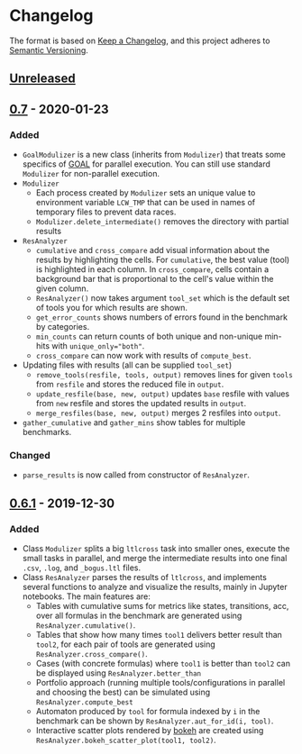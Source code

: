 # Changelog
The format is based on [Keep a Changelog](https://keepachangelog.com/en/1.0.0/),
and this project adheres to [Semantic Versioning](https://semver.org/spec/v2.0.0.html).

## [Unreleased]

## [0.7] - 2020-01-23
### Added
 * `GoalModulizer` is a new class (inherits from `Modulizer`) that treats some specifics
   of [GOAL](http://goal.im.ntu.edu.tw) for parallel execution. You can still use standard
   `Modulizer` for non-parallel execution.
 * `Modulizer`
    - Each process created by `Modulizer` sets an unique value to environment variable
        `LCW_TMP` that can be used in names of temporary files to prevent data races.
    - `Modulizer.delete_intermediate()` removes the directory with partial results
 * `ResAnalyzer`
    - `cumulative` and `cross_compare` add visual information about the results by
        highlighting the cells. For `cumulative`, the best value (tool) is highlighted
        in each column. In `cross_compare`, cells contain a background bar that is
        proportional to the cell's value within the given column.
    - `ResAnalyzer()` now takes argument `tool_set` which is the default set of tools you
        for which results are shown.
    - `get_error_counts` shows numbers of errors found in the benchmark by categories.
    - `min_counts` can return counts of both unique and non-unique min-hits with `unique_only="both"`.
    - `cross_compare` can now work with results of `compute_best`.
 * Updating files with results (all can be supplied `tool_set`)
    - `remove_tools(resfile, tools, output)` removes lines for given `tools` from `resfile`
        and stores the reduced file in `output`.
    - `update_resfile(base, new, output)` updates `base` resfile with values from `new`
        resfile and stores the updated results in `output`.
    - `merge_resfiles(base, new, output)` merges 2 resfiles into `output`.
 * `gather_cumulative` and `gather_mins` show tables for multiple benchmarks.

### Changed
 - `parse_results` is now called from constructor of `ResAnalyzer`.

## [0.6.1] - 2019-12-30
### Added
 - Class `Modulizer` splits a big `ltlcross` task into smaller ones, execute the small
    tasks in parallel, and merge the intermediate results into one final `.csv`, `.log`,
    and `_bogus.ltl` files.
 - Class `ResAnalyzer` parses the results of `ltlcross`, and implements several functions
    to analyze and visualize the results, mainly in Jupyter notebooks. 
    The main features are:
    * Tables with cumulative sums for metrics like states, transitions, acc, over all
        formulas in the benchmark are generated using `ResAnalyzer.cumulative()`.
    * Tables that show how many times `tool1` delivers better result than `tool2`, for
        each pair of tools are generated using `ResAnalyzer.cross_compare()`.
    * Cases (with concrete formulas) where `tool1` is better than `tool2` can be 
        displayed using `ResAnalyzer.better_than`
    * Portfolio approach (running multiple tools/configurations in parallel and choosing
        the best) can be simulated using `ResAnalyzer.compute_best`
    * Automaton produced by `tool` for formula indexed by `i` in the benchmark can be
        shown by `ResAnalyzer.aut_for_id(i, tool)`.
    * Interactive scatter plots rendered by [bokeh](https://bokeh.org/) are created using
        `ResAnalyzer.bokeh_scatter_plot(tool1, tool2)`.

[Unreleased]: https://github.com/xblahoud/ltlcross_wrapper/compare/v0.7...HEAD
[0.7]: https://github.com/xblahoud/ltlcross_wrapper/compare/v0.6.1...v0.7
[0.6.1]: https://github.com/xblahoud/ltlcross_wrapper/tags/v0.6.1
